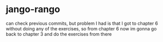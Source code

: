 # jango-rango

can check previous commits, but problem I had is that I got to chapter 6 without doing any of the exercises, so from chapter 6 now im gonna go back
to chapter 3 and do the exercises from there
